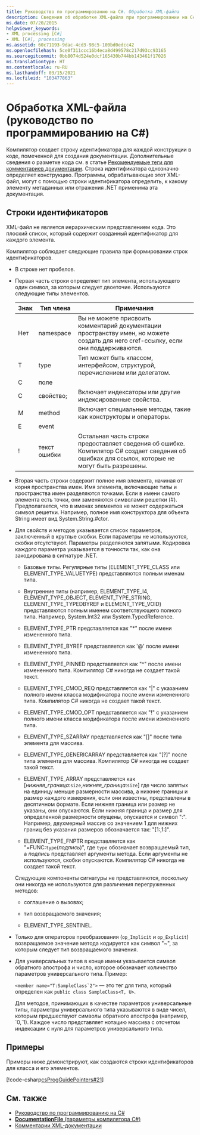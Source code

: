 ```yaml
---
title: Руководство по программированию на C#. Обработка XML-файла
description: Сведения об обработке XML-файла при программировании на C#. Изучите примеры кода и ознакомьтесь с дополнительными ресурсами.
ms.date: 07/20/2015
helpviewer_keywords:
- XML processing [C#]
- XML [C#], processing
ms.assetid: 60c71193-9dac-4cd3-98c5-100bd0edcc42
ms.openlocfilehash: 5ce0f311ccc16b4eca8d499578c217d93cc93165
ms.sourcegitcommit: 0bb8074d524e0dcf165430b744bb143461f17026
ms.translationtype: HT
ms.contentlocale: ru-RU
ms.lasthandoff: 03/15/2021
ms.locfileid: "103477863"
---
```

# <a name="process-the-xml-file-c-programming-guide"></a>Обработка XML-файла (руководство по программированию на C#)

Компилятор создает строку идентификатора для каждой конструкции в коде, помеченной для создания документации. Дополнительные сведения о разметке кода см. в статье [Рекомендуемые теги для комментариев документации](./recommended-tags-for-documentation-comments.md). Строка идентификатора однозначно определяет конструкцию. Программы, обрабатывающие этот XML-файл, могут с помощью строки идентификатора определить, к какому элементу метаданных или отражения .NET применима эта документация.

## <a name="id-strings"></a>Строки идентификаторов

XML-файл не является иерархическим представлением кода. Это плоский список, который содержит созданный идентификатор для каждого элемента.

Компилятор соблюдает следующие правила при формировании строк идентификаторов.

- В строке нет пробелов.

- Первая часть строки определяет тип элемента, использующего один символ, за которым следует двоеточие. Используются следующие типы элементов.

    |Знак|Тип члена|Примечания|
    |---------------|-----------------|-|
    |Нет|namespace|Вы не можете присвоить комментарий документации пространству имен, но можете создать для него cref-ссылку, если они поддерживаются.|
    |T|type|Тип может быть классом, интерфейсом, структурой, перечислением или делегатом.|
    |C|поле|
    |С|свойство;|Включает индексаторы или другие индексированные свойства.|
    |M|method|Включает специальные методы, такие как конструкторы и операторы.|
    |E|event|
    |!|текст ошибки|Остальная часть строки предоставляет сведения об ошибке. Компилятор C# создает сведения об ошибках для ссылок, которые не могут быть разрешены.|

- Вторая часть строки содержит полное имя элемента, начиная от корня пространства имен. Имя элемента, включающие типы и пространства имен разделяются точками. Если в имени самого элемента есть точки, они заменяются символами решетки (#). Предполагается, что в именах элементов не может содержаться символ решетки. Например, полное имя конструктора для объекта String имеет вид System.String.#ctor.

- Для свойств и методов указывается список параметров, заключенный в круглые скобки. Если параметры не используются, скобки отсутствуют. Параметры разделяются запятыми. Кодировка каждого параметра указывается в точности так, как она закодирована в сигнатуре .NET.

  - Базовые типы. Регулярные типы (ELEMENT_TYPE_CLASS или ELEMENT_TYPE_VALUETYPE) представляются полным именам типа.

  - Внутренние типы (например, ELEMENT_TYPE_I4, ELEMENT_TYPE_OBJECT, ELEMENT_TYPE_STRING, ELEMENT_TYPE_TYPEDBYREF и ELEMENT_TYPE_VOID) представляются полным именем соответствующего полного типа. Например, System.Int32 или System.TypedReference.

  - ELEMENT_TYPE_PTR представляется как "\*" после имени измененного типа.

  - ELEMENT_TYPE_BYREF представляется как '\@' после имени измененного типа.

  - ELEMENT_TYPE_PINNED представляется как "^" после имени измененного типа. Компилятор C# никогда не создает такой текст.

  - ELEMENT_TYPE_CMOD_REQ представляется как "&#124;" с указанием полного имени класса модификатора после имени измененного типа. Компилятор C# никогда не создает такой текст.

  - ELEMENT_TYPE_CMOD_OPT представляется как "!" с указанием полного имени класса модификатора после имени измененного типа.

  - ELEMENT_TYPE_SZARRAY представляется как "[]" после типа элемента для массива.

  - ELEMENT_TYPE_GENERICARRAY представляется как "[?]" после типа элемента для массива. Компилятор C# никогда не создает такой текст.

  - ELEMENT_TYPE_ARRAY представляется как [*нижняя_граница*:`size`,*нижняя_граница*:`size`] где число запятых на единицу меньше размерности массива, а нижние границы и размер каждого измерения, если они известны, представлены в десятичном формате. Если нижняя граница или размер не указаны, они опускаются. Если нижняя граница и размер для определенной размерности опущены, опускается и символ ":". Например, двухмерный массив со значением 1 для нижних границ без указания размеров обозначается так: "[1:,1:]".

  - ELEMENT_TYPE_FNPTR представляется как "=FUNC:`type`(*подпись*)", где `type` обозначает возвращаемый тип, а *подпись* представляет аргументы метода. Если аргументы не используются, скобки опускаются. Компилятор C# никогда не создает такой текст.

  Следующие компоненты сигнатуры не представляются, поскольку они никогда не используются для различения перегруженных методов:

  - соглашение о вызовах;

  - тип возвращаемого значения;

  - ELEMENT_TYPE_SENTINEL.

- Только для операторов преобразования (`op_Implicit` и `op_Explicit`) возвращаемое значение метода кодируется как символ "~", за которым следует тип возвращаемого значения.

- Для универсальных типов в конце имени указывается символ обратного апострофа и число, которое обозначает количество параметров универсального типа. Пример:

     ``<member name="T:SampleClass`2">`` — это тег для типа, который определен как `public class SampleClass<T, U>`.

     Для методов, принимающих в качестве параметров универсальные типы, параметры универсального типа указываются в виде чисел, которым предшествуют символы обратного апострофа (например, \`0,\`1). Каждое число представляет нотацию массива с отсчетом индексации с нуля для параметров универсального типа.

## <a name="examples"></a>Примеры

Примеры ниже демонстрируют, как создаются строки идентификаторов для класса и его элементов.

[!code-csharp[csProgGuidePointers#21](~/samples/snippets/csharp/VS_Snippets_VBCSharp/csProgGuidePointers/CS/Pointers.cs#21)]

## <a name="see-also"></a>См. также

- [Руководство по программированию на C#](../index.md)
- [**DocumentationFile** (параметры компилятора C#)](../../language-reference/compiler-options/output.md#documentationfile)
- [Комментарии XML-документации](./index.md)

